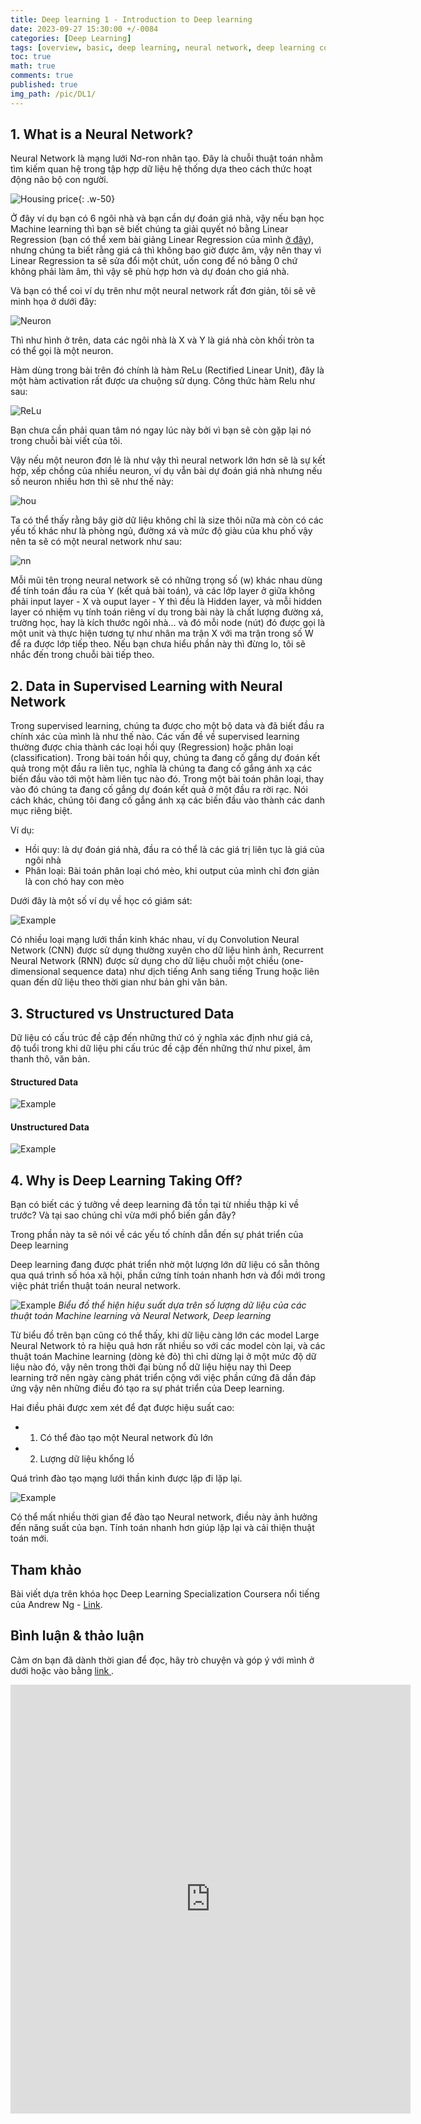 ```yaml
---
title: Deep learning 1 - Introduction to Deep learning
date: 2023-09-27 15:30:00 +/-0084
categories: [Deep Learning]
tags: [overview, basic, deep learning, neural network, deep learning coursera]
toc: true
math: true
comments: true
published: true
img_path: /pic/DL1/
---
```




## 1. What is a Neural Network?

Neural Network là mạng lưới Nơ-ron nhân tạo. Đây là chuỗi thuật toán nhằm tìm kiếm quan hệ trong tập hợp dữ liệu hệ thống dựa theo cách thức hoạt động não bộ con người. 

![Housing price](housingprice.png){: .w-50}

Ở đây ví dụ bạn có 6 ngôi nhà và bạn cần dự đoán giá nhà, vậy nếu bạn học Machine learning thì bạn sẽ biết chúng ta giải quyết nó bằng Linear Regression (bạn có thể xem bài giảng Linear Regression của mình [ở đây](https://github.com/AppSalmon/Machine-learning-lecture-of-AI-Faster-team/tree/main/Lecture02_LinearRegression)), nhưng chúng ta biết rằng giá cả thì không bao giờ được âm, vậy nên thay vì Linear Regression ta sẽ sửa đổi một chút, uốn cong để nó bằng 0 chứ không phải làm âm, thì vậy sẽ phù hợp hơn và dự đoán cho giá nhà.

Và bạn có thể coi ví dụ trên như một neural network rất đơn giản, tôi sẽ vẽ minh họa ở dưới đây:

![Neuron](neuron.png)

Thì như hình ở trên, data các ngôi nhà là X và Y là giá nhà còn khối tròn ta có thể gọi là một neuron.

Hàm dùng trong bài trên đó chính là hàm ReLu (Rectified Linear Unit), đây là một hàm activation rất được ưa chuộng sử dụng. Công thức hàm Relu như sau:

![ReLu](relu.png)

Bạn chưa cần phải quan tâm nó ngay lúc này bởi vì bạn sẽ còn gặp lại nó trong chuỗi bài viết của tôi.

Vậy nếu một neuron đơn lẻ là như vậy thì neural network lớn hơn sẽ là sự kết hợp, xếp chồng của nhiều neuron, ví dụ vẫn bài dự đoán giá nhà nhưng nếu số neuron nhiều hơn thì sẽ như thế này:

![hou](hou.png)

Ta có thể thấy rằng bây giờ dữ liệu không chỉ là size thôi nữa mà còn có các yếu tố khác như là phòng ngủ, đường xá và mức độ giàu của khu phố vậy nên ta sẽ có một neural network như sau:

![nn](nn.png)


Mỗi mũi tên trong neural network sẽ có những trọng số (w) khác nhau dùng để tính toán đầu ra của Y (kết quả bài toán), và các lớp layer ở giữa không phải input layer - X và ouput layer - Y thì đều là Hidden layer, và mỗi hidden layer có nhiệm vụ tính toán riêng ví dụ trong bài này là chất lượng đường xá, trường học, hay là kích thước ngôi nhà... và đó mỗi node (nút) đó được gọi là một unit và thực hiện tương tự như nhân ma trận X với ma trận trong số W để ra được lớp tiếp theo. Nếu bạn chưa hiểu phần này thì đừng lo, tôi sẽ nhắc đến trong chuỗi bài tiếp theo.

## 2. Data in Supervised Learning with Neural Network

Trong supervised learning, chúng ta được cho một bộ data và đã biết đầu ra chính xác của mình là như thế nào. Các vấn đề về supervised learning thường được chia thành các loại hồi quy (Regression) hoặc phân loại (classification). Trong bài toán hồi quy, chúng ta đang cố gắng dự đoán kết quả trong một đầu ra liên tục, nghĩa là chúng ta đang cố gắng ánh xạ các biến đầu vào tới một hàm liên tục nào đó. Trong một bài toán phân loại, thay vào đó chúng ta đang cố gắng dự đoán kết quả ở một đầu ra rời rạc. Nói cách khác, chúng tôi đang cố gắng ánh xạ các biến đầu vào thành các danh mục riêng biệt.

Ví dụ: 
- Hồi quy: là dự đoán giá nhà, đầu ra có thể là các giá trị liên tục là giá của ngôi nhà
- Phân loại: Bài toán phân loại chó mèo, khi output của mình chỉ đơn giản là con chó hay con mèo


Dưới đây là một số ví dụ về học có giám sát:

![Example](ex1.png)

Có nhiều loại mạng lưới thần kinh khác nhau, ví dụ Convolution Neural Network (CNN) được sử dụng thường xuyên cho dữ liệu hình ảnh, Recurrent Neural Network (RNN) được sử dụng cho dữ liệu chuỗi một chiều (one-dimensional sequence data) như dịch tiếng Anh sang tiếng Trung hoặc liên quan đến dữ liệu theo thời gian như bản ghi văn bản.

## 3. Structured vs Unstructured Data

Dữ liệu có cấu trúc đề cập đến những thứ có ý nghĩa xác định như giá cả, độ tuổi trong khi dữ liệu phi cấu trúc đề cập đến những thứ như pixel, âm thanh thô, văn bản.

#### Structured Data

![Example](struct.png)

#### Unstructured Data

![Example](uns.png)


## 4. Why is Deep Learning Taking Off?

Bạn có biết các ý tưởng về deep learning đã tồn tại từ nhiều thập kỉ về trước? Và tại sao chúng chỉ vừa mới phổ biến gần đây?

Trong phần này ta sẽ nói về các yếu tố chính dẫn đến sự phát triển của Deep learning

Deep learning đang được phát triển nhờ một lượng lớn dữ liệu có sẵn thông qua quá trình số hóa xã hội, phần cứng tính toán nhanh hơn và đổi mới trong việc phát triển thuật toán neural network.

![Example](dlup.png)
_Biểu đồ thể hiện hiệu suất dựa trên số lượng dữ liệu của các thuật toán Machine learning và Neural Network, Deep learning_

Từ biểu đồ trên bạn cũng có thể thấy, khi dữ liệu càng lớn các model Large Neural Network tỏ ra hiệu quả hơn rất nhiều so với các model còn lại, và các thuật toán Machine learning (dòng kẻ đỏ) thì chỉ dừng lại ở một mức độ dữ liệu nào đó, vậy nên trong thời đại bùng nổ dữ liệu hiệu nay thì Deep learning trở nên ngày càng phát triển cộng với việc phần cứng đã dần đáp ứng vậy nên những điều đó tạo ra sự phát triển của Deep learning.

Hai điều phải được xem xét để đạt được hiệu suất cao:
- 1. Có thể đào tạo một Neural network đủ lớn 
- 2. Lượng dữ liệu khổng lồ

Quá trình đào tạo mạng lưới thần kinh được lặp đi lặp lại.

![Example](loop.png)

Có thể mất nhiều thời gian để đào tạo Neural network, điều này ảnh hưởng đến năng suất của bạn. Tính toán nhanh hơn giúp lặp lại và cải thiện thuật toán mới.


## Tham khảo

Bài viết dựa trên khóa học Deep Learning Specialization Coursera nổi tiếng của Andrew Ng - [Link](https://www.coursera.org/specializations/deep-learning).


## Bình luận & thảo luận

Cảm ơn bạn đã dành thời gian để đọc, hãy trò chuyện và góp ý với mình ở dưới hoặc vào bằng <a href = "https://forms.gle/ZUrzUFKadCJBAEzaA"> link </a>.

<iframe src="https://docs.google.com/forms/d/e/1FAIpQLSdYX6124QWR49d27Gu08whQH9MhDvXeW9o4KkA-kblLt4URwA/viewform?embedded=true" width="640" height="686" frameborder="0" marginheight="0" marginwidth="0">Đang tải…</iframe>
